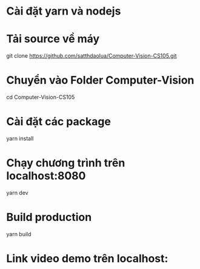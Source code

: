 # Cài đặt yarn và nodejs

# Tải source về máy

git clone https://github.com/satthdaolua/Computer-Vision-CS105.git

# Chuyển vào Folder Computer-Vision

cd Computer-Vision-CS105

# Cài đặt các package

yarn install

# Chạy chương trình trên localhost:8080

yarn dev

# Build production

yarn build

# Link video demo trên localhost:

